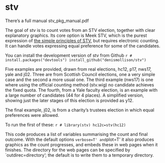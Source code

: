 
<!-- README.md is generated from README.Rmd. Please edit that file -->

# stv

<!-- badges: start -->
<!-- badges: end -->

There’s a full manual stv_pkg_manual.pdf

The goal of stv is to count votes from an STV election, together with
clear explanatory graphics. Its core option is Meek STV, which is the
purest expression of <a href="https://www.macs.hw.ac.uk/~denis/stv/">the
simple principles of STV</a>, but requires electronic counting. It can
handle votes expressing equal preference for some of the candidates.

You can install the development version of stv from Github
`r # install.packages("devtools") install_github("denismollison/stv")`

Five examples are provided, drawn from real elections, hc12, p17, nws17,
yale and j02. Three are from Scottish Council elections, one a very
simple case and the second a more usual one. The third example (nws17)
is one where using the official counting method (stv.wig) no candidate
achieves the fixed quota. The fourth, from a Yale faculty election, is
an example with a large number of candidates (44 for 4 places). A
simplified version, showing just the later stages of this election is
provided as y12.

The final example, j02, is from a charity’s trustees election in which
equal preferences were allowed.

To run the first of these: `r # library(stv) hc12c=stv(hc12)`

This code produces a list of variables summarising the count and final
outcome. With the default options `verbose=T' and`plot=T’ it also
produces graphics as the count progresses, and embeds these in web pages
when it finishes. The directory for the web pages can be specified by
\`outdirec=directory’; the default is to write them to a temporary
directory.
